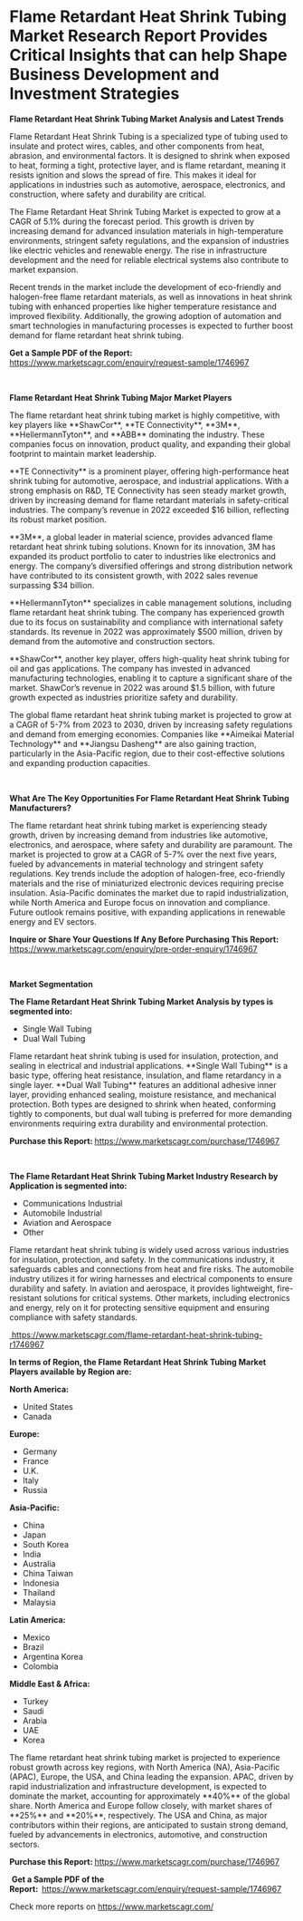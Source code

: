 <p><h1>Flame Retardant Heat Shrink Tubing Market Research Report Provides Critical Insights that can help Shape Business Development and Investment Strategies</h1></p><p><strong>Flame Retardant Heat Shrink Tubing Market Analysis and Latest Trends</strong></p>
<p><p>Flame Retardant Heat Shrink Tubing is a specialized type of tubing used to insulate and protect wires, cables, and other components from heat, abrasion, and environmental factors. It is designed to shrink when exposed to heat, forming a tight, protective layer, and is flame retardant, meaning it resists ignition and slows the spread of fire. This makes it ideal for applications in industries such as automotive, aerospace, electronics, and construction, where safety and durability are critical.</p><p>The Flame Retardant Heat Shrink Tubing Market is expected to grow at a CAGR of 5.1% during the forecast period. This growth is driven by increasing demand for advanced insulation materials in high-temperature environments, stringent safety regulations, and the expansion of industries like electric vehicles and renewable energy. The rise in infrastructure development and the need for reliable electrical systems also contribute to market expansion.</p><p>Recent trends in the market include the development of eco-friendly and halogen-free flame retardant materials, as well as innovations in heat shrink tubing with enhanced properties like higher temperature resistance and improved flexibility. Additionally, the growing adoption of automation and smart technologies in manufacturing processes is expected to further boost demand for flame retardant heat shrink tubing.</p></p>
<p><strong>Get a Sample PDF of the Report:&nbsp;</strong> <a href="https://www.marketscagr.com/enquiry/request-sample/1746967?utm_campaign=2042&utm_medium=2&utm_source=Github&utm_content=ia&utm_term=26012025&utm_id=flame-retardant-heat-shrink-tubing">https://www.marketscagr.com/enquiry/request-sample/1746967</a></p>
<p>&nbsp;</p>
<p><strong>Flame Retardant Heat Shrink Tubing Major Market Players</strong></p>
<p><p>The flame retardant heat shrink tubing market is highly competitive, with key players like **ShawCor**, **TE Connectivity**, **3M**, **HellermannTyton**, and **ABB** dominating the industry. These companies focus on innovation, product quality, and expanding their global footprint to maintain market leadership.</p><p>**TE Connectivity** is a prominent player, offering high-performance heat shrink tubing for automotive, aerospace, and industrial applications. With a strong emphasis on R&D, TE Connectivity has seen steady market growth, driven by increasing demand for flame retardant materials in safety-critical industries. The company’s revenue in 2022 exceeded $16 billion, reflecting its robust market position.</p><p>**3M**, a global leader in material science, provides advanced flame retardant heat shrink tubing solutions. Known for its innovation, 3M has expanded its product portfolio to cater to industries like electronics and energy. The company’s diversified offerings and strong distribution network have contributed to its consistent growth, with 2022 sales revenue surpassing $34 billion.</p><p>**HellermannTyton** specializes in cable management solutions, including flame retardant heat shrink tubing. The company has experienced growth due to its focus on sustainability and compliance with international safety standards. Its revenue in 2022 was approximately $500 million, driven by demand from the automotive and construction sectors.</p><p>**ShawCor**, another key player, offers high-quality heat shrink tubing for oil and gas applications. The company has invested in advanced manufacturing technologies, enabling it to capture a significant share of the market. ShawCor’s revenue in 2022 was around $1.5 billion, with future growth expected as industries prioritize safety and durability.</p><p>The global flame retardant heat shrink tubing market is projected to grow at a CAGR of 5-7% from 2023 to 2030, driven by increasing safety regulations and demand from emerging economies. Companies like **Aimeikai Material Technology** and **Jiangsu Dasheng** are also gaining traction, particularly in the Asia-Pacific region, due to their cost-effective solutions and expanding production capacities.</p></p>
<p>&nbsp;</p>
<p><strong>What Are The Key Opportunities For Flame Retardant Heat Shrink Tubing Manufacturers?</strong></p>
<p><p>The flame retardant heat shrink tubing market is experiencing steady growth, driven by increasing demand from industries like automotive, electronics, and aerospace, where safety and durability are paramount. The market is projected to grow at a CAGR of 5-7% over the next five years, fueled by advancements in material technology and stringent safety regulations. Key trends include the adoption of halogen-free, eco-friendly materials and the rise of miniaturized electronic devices requiring precise insulation. Asia-Pacific dominates the market due to rapid industrialization, while North America and Europe focus on innovation and compliance. Future outlook remains positive, with expanding applications in renewable energy and EV sectors.</p></p>
<p><strong>Inquire or Share Your Questions If Any Before Purchasing This Report:</strong> <a href="https://www.marketscagr.com/enquiry/pre-order-enquiry/1746967?utm_campaign=2042&utm_medium=2&utm_source=Github&utm_content=ia&utm_term=26012025&utm_id=flame-retardant-heat-shrink-tubing">https://www.marketscagr.com/enquiry/pre-order-enquiry/1746967</a></p>
<p>&nbsp;</p>
<p><strong>Market Segmentation</strong></p>
<p><strong>The Flame Retardant Heat Shrink Tubing Market Analysis by types is segmented into:</strong></p>
<p><ul><li>Single Wall Tubing</li><li>Dual Wall Tubing</li></ul></p>
<p><p>Flame retardant heat shrink tubing is used for insulation, protection, and sealing in electrical and industrial applications. **Single Wall Tubing** is a basic type, offering heat resistance, insulation, and flame retardancy in a single layer. **Dual Wall Tubing** features an additional adhesive inner layer, providing enhanced sealing, moisture resistance, and mechanical protection. Both types are designed to shrink when heated, conforming tightly to components, but dual wall tubing is preferred for more demanding environments requiring extra durability and environmental protection.</p></p>
<p><strong>Purchase this Report:&nbsp;</strong><a href="https://www.marketscagr.com/purchase/1746967?utm_campaign=2042&utm_medium=2&utm_source=Github&utm_content=ia&utm_term=26012025&utm_id=flame-retardant-heat-shrink-tubing">https://www.marketscagr.com/purchase/1746967</a></p>
<p>&nbsp;</p>
<p><strong>The Flame Retardant Heat Shrink Tubing Market Industry Research by Application is segmented into:</strong></p>
<p><ul><li>Communications Industrial</li><li>Automobile Industrial</li><li>Aviation and Aerospace</li><li>Other</li></ul></p>
<p><p>Flame retardant heat shrink tubing is widely used across various industries for insulation, protection, and safety. In the communications industry, it safeguards cables and connections from heat and fire risks. The automobile industry utilizes it for wiring harnesses and electrical components to ensure durability and safety. In aviation and aerospace, it provides lightweight, fire-resistant solutions for critical systems. Other markets, including electronics and energy, rely on it for protecting sensitive equipment and ensuring compliance with safety standards.</p></p>
<p><a href="https://www.marketscagr.com/flame-retardant-heat-shrink-tubing-r1746967?utm_campaign=2042&utm_medium=2&utm_source=Github&utm_content=ia&utm_term=26012025&utm_id=flame-retardant-heat-shrink-tubing">&nbsp;https://www.marketscagr.com/flame-retardant-heat-shrink-tubing-r1746967</a></p>
<p><strong>In terms of Region, the Flame Retardant Heat Shrink Tubing Market Players available by Region are:</strong></p>
<p>
    <p> <strong> North America: </strong>
        <ul>
            <li>United States</li>
            <li>Canada</li>
        </ul>
        </p> 
    <p> <strong> Europe: </strong>
        <ul>
            <li>Germany</li>
            <li>France</li>
            <li>U.K.</li>
            <li>Italy</li>
            <li>Russia</li>
        </ul>
        </p> 
    <p> <strong> Asia-Pacific: </strong>
        <ul>
            <li>China</li>
            <li>Japan</li>
            <li>South Korea</li>
            <li>India</li>
            <li>Australia</li>
            <li>China Taiwan</li>
            <li>Indonesia</li>
            <li>Thailand</li>
            <li>Malaysia</li>
        </ul>
        </p> 
    <p> <strong> Latin America: </strong>
        <ul>
            <li>Mexico</li>
            <li>Brazil</li>
            <li>Argentina Korea</li>
            <li>Colombia</li>
        </ul>
        </p> 
    <p> <strong> Middle East & Africa: </strong>
        <ul>
            <li>Turkey</li>
            <li>Saudi</li>
            <li>Arabia</li>
            <li>UAE</li>
            <li>Korea</li>
        </ul>
    </p>
    </p>
<p><p>The flame retardant heat shrink tubing market is projected to experience robust growth across key regions, with North America (NA), Asia-Pacific (APAC), Europe, the USA, and China leading the expansion. APAC, driven by rapid industrialization and infrastructure development, is expected to dominate the market, accounting for approximately **40%** of the global share. North America and Europe follow closely, with market shares of **25%** and **20%**, respectively. The USA and China, as major contributors within their regions, are anticipated to sustain strong demand, fueled by advancements in electronics, automotive, and construction sectors.</p></p>
<p><strong>Purchase this Report: </strong><a href="https://www.marketscagr.com/purchase/1746967?utm_campaign=2042&utm_medium=2&utm_source=Github&utm_content=ia&utm_term=26012025&utm_id=flame-retardant-heat-shrink-tubing">https://www.marketscagr.com/purchase/1746967</a></p>
<p>&nbsp;<strong>Get a Sample PDF of the Report:&nbsp;&nbsp;</strong><a href="https://www.marketscagr.com/enquiry/request-sample/1746967?utm_campaign=2042&utm_medium=2&utm_source=Github&utm_content=ia&utm_term=26012025&utm_id=flame-retardant-heat-shrink-tubing">https://www.marketscagr.com/enquiry/request-sample/1746967</a></p>
<p><strong></strong></p>
<p>Check more reports on <a href="https://www.marketscagr.com/?utm_campaign=2042&utm_medium=2&utm_source=Github&utm_content=ia&utm_term=26012025&utm_id=flame-retardant-heat-shrink-tubing">https://www.marketscagr.com/</a></p>